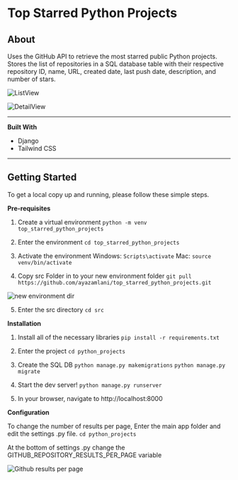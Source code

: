 

# Top Starred Python Projects

## About

Uses the GitHub API to retrieve the most starred public Python projects.
Stores the list of repositories in a SQL database table with their respective repository ID, name, URL, created date, last push date, description, and number of stars.



![ListView](https://cdn.imgchest.com/files/w7pjc5x8v7p.png)



![DetailView](https://cdn.imgchest.com/files/d7ogc58q2y9.png)

<hr>

**Built With**

 - Django
 - Tailwind CSS
<hr>

## Getting Started
To get a local copy up and running, please follow these simple steps.

**Pre-requisites**
1. Create a virtual environment
```python -m venv top_starred_python_projects```

2. Enter the environment
    ```cd top_starred_python_projects```
3. Activate the environment
    Windows:
    ```Scripts\activate```
	Mac:
	```source venv/bin/activate```
4. Copy src Folder in to your new environment folder
    ```git pull https://github.com/ayazamlani/top_starred_python_projects.git```

![new environment dir](https://cdn.imgchest.com/files/j7kzc5eoq7m.png)

5. Enter the src directory
    ```cd src```

**Installation**

 1. Install all of the necessary libraries
```pip install -r requirements.txt```

2. Enter the project
```cd python_projects```

3. Create the SQL DB
```python manage.py makemigrations```
```python manage.py migrate```

4. Start the dev server!
 ``` python manage.py runserver ```

5. In your browser, navigate to http://localhost:8000

**Configuration**

To change the number of results per page, Enter the main app folder and edit the settings .py file.
    ```cd python_projects```

At the bottom of settings .py change the GITHUB_REPOSITORY_RESULTS_PER_PAGE variable


![Github results per page](https://cdn.imgchest.com/files/my2pcz9xw7j.png)
